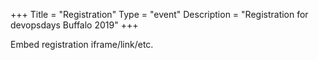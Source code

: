 +++
Title = "Registration"
Type = "event"
Description = "Registration for devopsdays Buffalo 2019"
+++

<div style="width:100%; text-align:left;">

Embed registration iframe/link/etc.
</div></div>
</div>
